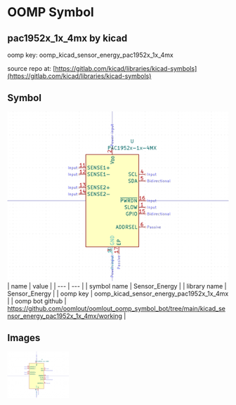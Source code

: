 # OOMP Symbol  
## pac1952x_1x_4mx  by kicad  
  
oomp key: oomp_kicad_sensor_energy_pac1952x_1x_4mx  
  
source repo at: [https://gitlab.com/kicad/libraries/kicad-symbols](https://gitlab.com/kicad/libraries/kicad-symbols)  
## Symbol  
  
[![working.png](working_600.png)](working.png)  
| name | value | 
| --- | --- | 
| symbol name | Sensor_Energy | 
| library name | Sensor_Energy | 
| oomp key | oomp_kicad_sensor_energy_pac1952x_1x_4mx | 
| oomp bot github | https://github.com/oomlout/oomlout_oomp_symbol_bot/tree/main/kicad_sensor_energy_pac1952x_1x_4mx/working | 
## Images  
  
[![working.png](working_140.png)](working.png)  
